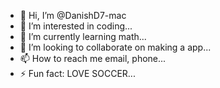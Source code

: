 - 👋 Hi, I’m @DanishD7-mac
- 👀 I’m interested in coding...
- 🌱 I’m currently learning math...
- 💞️ I’m looking to collaborate on making a app...
- 📫 How to reach me email, phone...
- ⚡ Fun fact: LOVE SOCCER...

<!---
DanishD7-mac/DanishD7-mac is a ✨ special ✨ repository because its `README.md` (this file) appears on your GitHub profile.
You can click the Preview link to take a look at your changes.
--->
